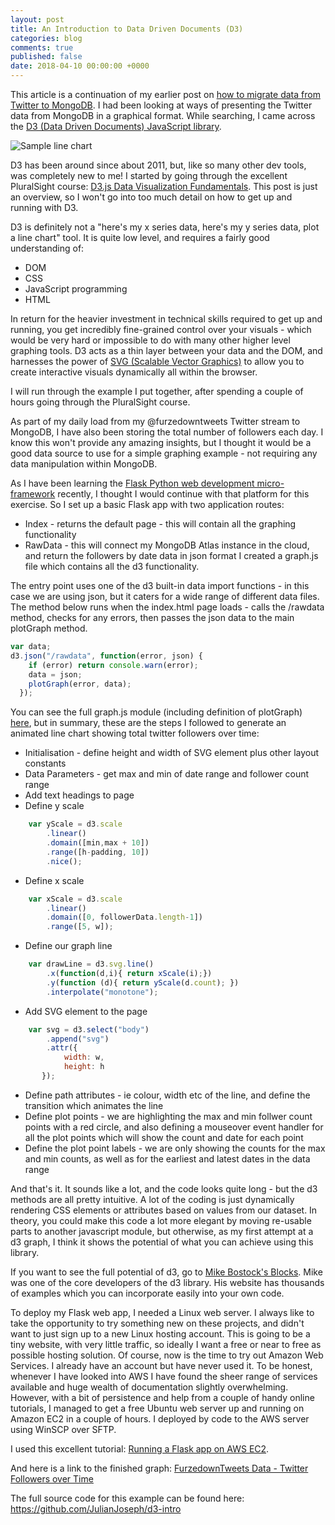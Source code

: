 ```yaml
---
layout: post
title: An Introduction to Data Driven Documents (D3)
categories: blog
comments: true
published: false
date: 2018-04-10 00:00:00 +0000
---
```


This article is a continuation of my earlier post on [how to migrate data from Twitter to MongoDB](https://julianjoseph.github.io/blog/2018/02/15/Retweeter-MongoDB-Integration/). I had been looking at ways of presenting the Twitter data from MongoDB in a graphical format. While searching, I came across the [D3 (Data Driven Documents) JavaScript library](https://d3js.org/).

![Sample line chart](https://raw.githubusercontent.com/julianjoseph/julianjoseph.github.io/master/images/fdt-line-chart.jpg)

D3 has been around since about 2011, but, like so many other dev tools, was completely new to me! I started by going through the excellent PluralSight course: [D3.js Data Visualization Fundamentals](https://app.pluralsight.com/library/courses/d3js-data-visualization-fundamentals/table-of-contents). This post is just an overview, so I won't go into too much detail on how to get up and running with D3.

D3 is definitely not a "here's my x series data, here's my y series data, plot a line chart" tool. It is quite low level, and requires a fairly good understanding of:
* DOM
* CSS
* JavaScript programming
* HTML

In return for the heavier investment in technical skills required to get up and running, you get incredibly fine-grained control over your visuals - which would be very hard or impossible to do with many other higher level graphing tools. D3 acts as a thin layer between your data and the DOM, and harnesses the power of [SVG (Scalable Vector Graphics)](https://en.wikipedia.org/wiki/Scalable_Vector_Graphics) to allow you to create interactive visuals dynamically all within the browser.

I will run through the example I put together, after spending a couple of hours going through the PluralSight course.

As part of my daily load from my @furzedowntweets Twitter stream to MongoDB, I have also been storing the total number of followers each day. I know this won't provide any amazing insights, but I thought it would be a good data source to use for a simple graphing example - not requiring any data manipulation within MongoDB.

As I have been learning the [Flask Python web development micro-framework](http://flask.pocoo.org/) recently, I thought I would continue with that platform for this exercise. So I set up a basic Flask app with two application routes:
* Index - returns the default page - this will contain all the graphing functionality
* RawData - this will connect my MongoDB Atlas instance in the cloud, and return the followers by date data in json format
I created a graph.js file which contains all the d3 functionality.

The entry point uses one of the d3 built-in data import functions - in this case we are using json, but it caters for a wide range of different data files. The method below runs when the index.html page loads - calls the /rawdata method, checks for any errors, then passes the json data to the main plotGraph method.

```javascript
var data;
d3.json("/rawdata", function(error, json) {
    if (error) return console.warn(error);
    data = json;
    plotGraph(error, data);
  });
```

You can see the full graph.js module (including definition of plotGraph) [here](https://github.com/JulianJoseph/d3-intro/blob/master/graph.js), but in summary, these are the steps I followed to generate an animated line chart showing total twitter followers over time:

* Initialisation - define height and width of SVG element plus other layout constants
* Data Parameters - get max and min of date range and follower count range
* Add text headings to page
* Define y scale
```javascript
    var yScale = d3.scale
        .linear()
        .domain([min,max + 10])
        .range([h-padding, 10])
        .nice();
```        
* Define x scale
```javascript
    var xScale = d3.scale
        .linear()
        .domain([0, followerData.length-1])
        .range([5, w]);
```        
* Define our graph line
```javascript
    var drawLine = d3.svg.line()
        .x(function(d,i){ return xScale(i);})
        .y(function (d){ return yScale(d.count); })
        .interpolate("monotone");
```
* Add SVG element to the page
```javascript
    var svg = d3.select("body")
        .append("svg")        
        .attr({
            width: w,
            height: h
       });
```
* Define path attributes - ie colour, width etc of the line, and define the transition which animates the line
* Define plot points - we are highlighting the max and min follwer count points with a red circle, and also defining a mouseover event handler for all the plot points which will show the count and date for each point
* Define the plot point labels - we are only showing the counts for the max and min counts, as well as for the earliest and latest dates in the data range

And that's it. It sounds like a lot, and the code looks quite long - but the d3 methods are all pretty intuitive. A lot of the coding is just dynamically rendering CSS elements or attributes based on values from our dataset. In theory, you could make this code a lot more elegant by moving re-usable parts to another javascript module, but otherwise, as my first attempt at a d3 graph, I think it shows the potential of what you can achieve using this library.

If you want to see the full potential of d3, go to [Mike Bostock's Blocks](https://bl.ocks.org/mbostock). Mike was one of the core developers of the d3 library. His website has thousands of examples which you can incorporate easily into your own code.

To deploy my Flask web app, I needed a Linux web server. I always like to take the opportunity to try something new on these projects, and didn't want to just sign up to a new Linux hosting account. This is going to be a tiny website, with very little traffic, so ideally I want a free or near to free as possible hosting solution. Of course, now is the time to try out Amazon Web Services. I already have an account but have never used it. To be honest, whenever I have looked into AWS I have found the sheer range of services available and huge wealth of documentation slightly overwhelming. However, with a bit of persistence and help from a couple of handy online tutorials, I managed to get a free Ubuntu web server up and running on Amazon EC2 in a couple of hours. I deployed by code to the AWS server using WinSCP over SFTP.

I used this excellent tutorial: [Running a Flask app on AWS EC2](https://www.datasciencebytes.com/bytes/2015/02/24/running-a-flask-app-on-aws-ec2/).

And here is a link to the finished graph: [FurzedownTweets Data - Twitter Followers over Time](http://ec2-35-178-126-204.eu-west-2.compute.amazonaws.com/)


The full source code for this example can be found here: https://github.com/JulianJoseph/d3-intro
